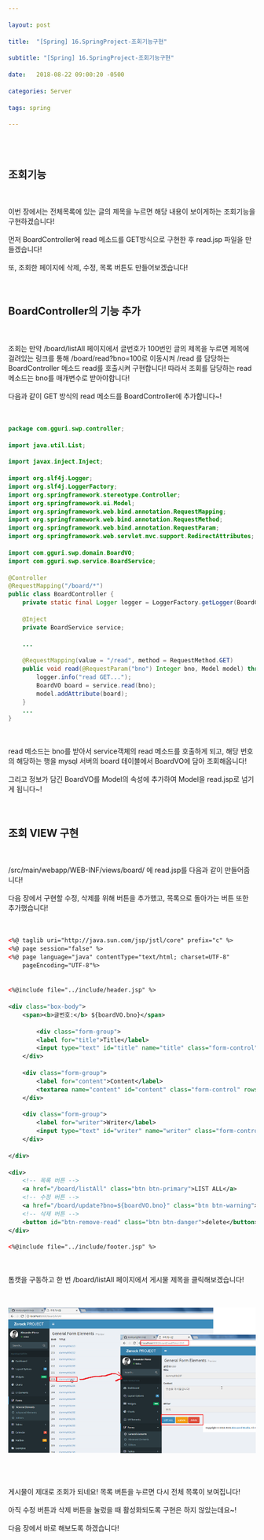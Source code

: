 ```yaml
---

layout: post

title:  "[Spring] 16.SpringProject-조회기능구현"

subtitle: "[Spring] 16.SpringProject-조회기능구현"

date:   2018-08-22 09:00:20 -0500

categories: Server

tags: spring

---
```


<br>
<br>

## 조회기능

<br>
<br>
이번 장에서는 전체목록에 있는 글의 제목을 누르면 해당 내용이 보이게하는 조회기능을 구현하겠습니다!
<br>
<br>
먼저 BoardController에 read 메소드를 GET방식으로 구현한 후 read.jsp 파일을 만들겠습니다! 
<br>
<br>
또, 조회한 페이지에 삭제, 수정, 목록 버튼도 만들어보겠습니다!
<br>
<br>
<br>

## BoardController의 기능 추가

<br>
<br>
조회는 만약 /board/listAll 페이지에서 글번호가 100번인 글의 제목을 누르면 제목에 걸려있는 링크를 통해 /board/read?bno=100로 이동시켜 /read 를 담당하는 BoardController 메소드 read를 호출시켜 구현합니다! 따라서 조회를 담당하는 read 메소드는 bno를 매개변수로 받아야합니다!
<br>
<br>
다음과 같이 GET 방식의 read 메소드를 BoardController에 추가합니다~!
<br>
<br>
<br>

```java
package com.gguri.swp.controller;

import java.util.List;

import javax.inject.Inject;

import org.slf4j.Logger;
import org.slf4j.LoggerFactory;
import org.springframework.stereotype.Controller;
import org.springframework.ui.Model;
import org.springframework.web.bind.annotation.RequestMapping;
import org.springframework.web.bind.annotation.RequestMethod;
import org.springframework.web.bind.annotation.RequestParam;
import org.springframework.web.servlet.mvc.support.RedirectAttributes;

import com.gguri.swp.domain.BoardVO;
import com.gguri.swp.service.BoardService;

@Controller
@RequestMapping("/board/*")
public class BoardController {
	private static final Logger logger = LoggerFactory.getLogger(BoardController.class);
	
	@Inject
	private BoardService service;
	
	...
    
	@RequestMapping(value = "/read", method = RequestMethod.GET)
	public void read(@RequestParam("bno") Integer bno, Model model) throws Exception{
		logger.info("read GET...");
		BoardVO board = service.read(bno);
		model.addAttribute(board);
	}
	...
}
```

<br>
<br>
read 메소드는 bno를 받아서 service객체의 read 메소드를 호출하게 되고, 해당 번호의 해당하는 행을 mysql 서버의 board 테이블에서 BoardVO에 담아 조회해옵니다!
<br>
<br>
그리고 정보가 담긴 BoardVO를 Model의 속성에 추가하여 Model을 read.jsp로 넘기게 됩니다~!
<br>
<br>
<br>

## 조회 VIEW 구현

<br>
<br>
/src/main/webapp/WEB-INF/views/board/ 에 read.jsp를 다음과 같이 만들어줍니다!
<br>
<br>
다음 장에서 구현할 수정, 삭제를 위해 버튼을 추가했고, 목록으로 돌아가는 버튼 또한 추가했습니다!
<br>
<br>
<br>

```xml
<%@ taglib uri="http://java.sun.com/jsp/jstl/core" prefix="c" %>
<%@ page session="false" %>
<%@ page language="java" contentType="text/html; charset=UTF-8" 
	pageEncoding="UTF-8"%>

	
<%@include file="../include/header.jsp" %>

<div class="box-body">
	<span><b>글번호:</b> ${boardVO.bno}</span>	
	
    	<div class="form-group">
		<label for="title">Title</label>
		<input type="text" id="title" name="title" class="form-control" value="${boardVO.title}" readonly="readonly"/>		
	</div>
    
	<div class="form-group">
		<label for="content">Content</label>
		<textarea name="content" id="content" class="form-control" rows="3" readonly="readonly">${boardVO.content}</textarea>		
	</div>
    
	<div class="form-group">
		<label for="writer">Writer</label>
		<input type="text" id="writer" name="writer" class="form-control" value="${boardVO.writer}" readonly="readonly"/>		
	</div>
    
</div>

<div>
	<!-- 목록 버튼 -->
	<a href="/board/listAll" class="btn btn-primary">LIST ALL</a>
    <!-- 수정 버튼 -->
	<a href="/board/update?bno=${boardVO.bno}" class="btn btn-warning">update</a>
	<!-- 삭제 버튼 -->
	<button id="btn-remove-read" class="btn btn-danger">delete</button>
</div>
	
<%@include file="../include/footer.jsp" %>
```

<br>
<br>
톰캣을 구동하고 한 번 /board/listAll 페이지에서 게시물 제목을 클릭해보겠습니다!
<br>
<br>
<br>

![image](/image/Spring_image/Spring_image_88.png)

<br>
<br>
<br>
게시물이 제대로 조회가 되네요! 목록 버튼을 누르면 다시 전체 목록이 보여집니다!
<br>
<br>
아직 수정 버튼과 삭제 버튼을 눌렀을 때 활성화되도록 구현은 하지 않았는데요~!
<br>
<br>
다음 장에서 바로 해보도록 하겠습니다!

